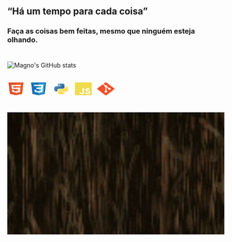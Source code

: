 ## “Há um tempo para cada coisa”
### Faça as coisas bem feitas, mesmo que ninguém esteja olhando.

#

![Magno's GitHub stats](https://github-readme-stats.vercel.app/api?username=magnoolivee&show_icons=true&theme=transparent)

<div style="display: inline_block"><br>
<img align="center" alt="Magno-HTML" height="30" width="40" src="https://raw.githubusercontent.com/devicons/devicon/master/icons/html5/html5-original.svg">  &nbsp;
<img align="center" alt="Magno-CSS" height="30" width="40" src="https://raw.githubusercontent.com/devicons/devicon/master/icons/css3/css3-original.svg"> &nbsp;
<img align="center" alt="Magno-CSS" height="30" width="40" src="https://raw.githubusercontent.com/devicons/devicon/master/icons/python/python-original.svg">  &nbsp;
<img align="center" alt="Magno-Js" height="30" width="40" src="https://raw.githubusercontent.com/devicons/devicon/master/icons/javascript/javascript-plain.svg">  &nbsp;
<img align="center" alt="Magno-Js" height="30" width="40" src="https://raw.githubusercontent.com/devicons/devicon/master/icons/git/git-plain.svg">  &nbsp;
<div> 
   
  #
   
  <img src="https://github.com/magnoolivee/magnoolivee/blob/main/assets/gifs/matrix.gif?raw=true" width="500">

  
